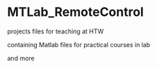 # MTLab_RemoteControl
projects files for teaching at HTW

containing Matlab files for practical courses in lab

and more

